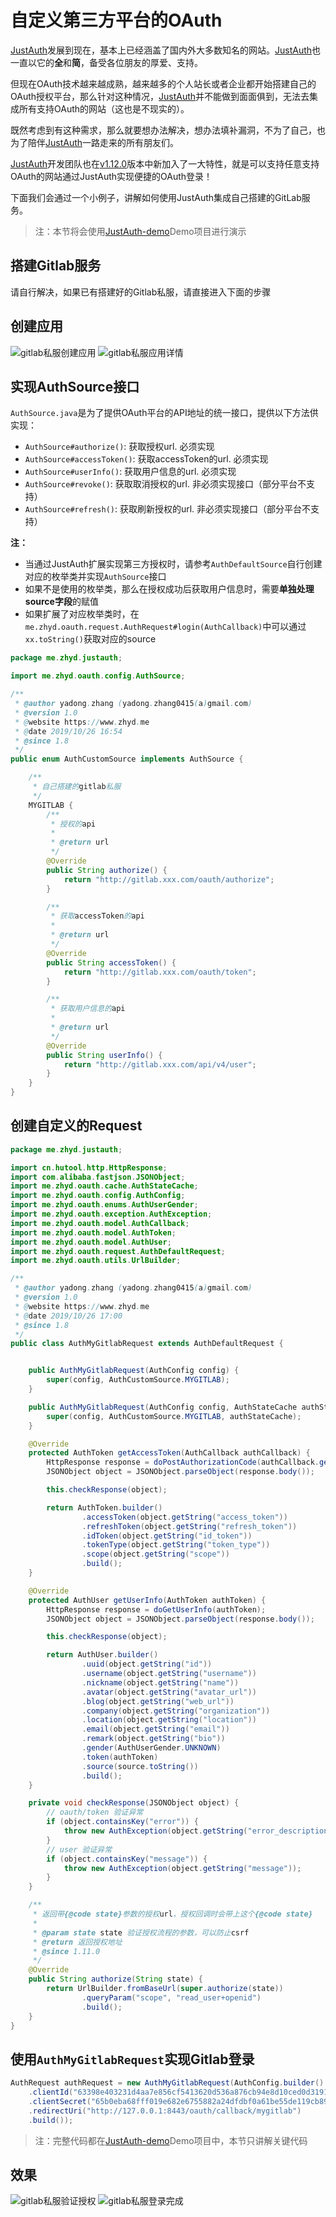 # 自定义第三方平台的OAuth

[JustAuth](https://github.com/justauth/JustAuth)发展到现在，基本上已经涵盖了国内外大多数知名的网站。[JustAuth](https://github.com/justauth/JustAuth)也一直以它的**全**和**简**，备受各位朋友的厚爱、支持。

但现在OAuth技术越来越成熟，越来越多的个人站长或者企业都开始搭建自己的OAuth授权平台，那么针对这种情况，[JustAuth](https://github.com/justauth/JustAuth)并不能做到面面俱到，无法去集成所有支持OAuth的网站（这也是不现实的）。

既然考虑到有这种需求，那么就要想办法解决，想办法填补漏洞，不为了自己，也为了陪伴[JustAuth](https://github.com/justauth/JustAuth)一路走来的所有朋友们。

[JustAuth](https://github.com/justauth/JustAuth)开发团队也在[v1.12.0](https://github.com/justauth/JustAuth/releases/tag/v1.12.0)版本中新加入了一大特性，就是可以支持任意支持OAuth的网站通过JustAuth实现便捷的OAuth登录！

下面我们会通过一个小例子，讲解如何使用JustAuth集成自己搭建的GitLab服务。

> 注：本节将会使用[JustAuth-demo](https://github.com/justauth/JustAuth-demo)Demo项目进行演示

## 搭建Gitlab服务

请自行解决，如果已有搭建好的Gitlab私服，请直接进入下面的步骤

## 创建应用

![gitlab私服创建应用](./_media/custom/gitlab.png)
![gitlab私服应用详情](./_media/custom/gitlab2.png)

## 实现AuthSource接口

`AuthSource.java`是为了提供OAuth平台的API地址的统一接口，提供以下方法供实现：
- `AuthSource#authorize()`: 获取授权url. 必须实现
- `AuthSource#accessToken()`: 获取accessToken的url. 必须实现
- `AuthSource#userInfo()`: 获取用户信息的url. 必须实现
- `AuthSource#revoke()`: 获取取消授权的url. 非必须实现接口（部分平台不支持）
- `AuthSource#refresh()`: 获取刷新授权的url. 非必须实现接口（部分平台不支持）

**注：**
- 当通过JustAuth扩展实现第三方授权时，请参考`AuthDefaultSource`自行创建对应的枚举类并实现`AuthSource`接口
- 如果不是使用的枚举类，那么在授权成功后获取用户信息时，需要**单独处理source字段**的赋值
- 如果扩展了对应枚举类时，在`me.zhyd.oauth.request.AuthRequest#login(AuthCallback)`中可以通过`xx.toString()`获取对应的source

```java
package me.zhyd.justauth;

import me.zhyd.oauth.config.AuthSource;

/**
 * @author yadong.zhang (yadong.zhang0415(a)gmail.com)
 * @version 1.0
 * @website https://www.zhyd.me
 * @date 2019/10/26 16:54
 * @since 1.8
 */
public enum AuthCustomSource implements AuthSource {

    /**
     * 自己搭建的gitlab私服
     */
    MYGITLAB {
        /**
         * 授权的api
         *
         * @return url
         */
        @Override
        public String authorize() {
            return "http://gitlab.xxx.com/oauth/authorize";
        }

        /**
         * 获取accessToken的api
         *
         * @return url
         */
        @Override
        public String accessToken() {
            return "http://gitlab.xxx.com/oauth/token";
        }

        /**
         * 获取用户信息的api
         *
         * @return url
         */
        @Override
        public String userInfo() {
            return "http://gitlab.xxx.com/api/v4/user";
        }
    }
}
```

## 创建自定义的Request

```java
package me.zhyd.justauth;

import cn.hutool.http.HttpResponse;
import com.alibaba.fastjson.JSONObject;
import me.zhyd.oauth.cache.AuthStateCache;
import me.zhyd.oauth.config.AuthConfig;
import me.zhyd.oauth.enums.AuthUserGender;
import me.zhyd.oauth.exception.AuthException;
import me.zhyd.oauth.model.AuthCallback;
import me.zhyd.oauth.model.AuthToken;
import me.zhyd.oauth.model.AuthUser;
import me.zhyd.oauth.request.AuthDefaultRequest;
import me.zhyd.oauth.utils.UrlBuilder;

/**
 * @author yadong.zhang (yadong.zhang0415(a)gmail.com)
 * @version 1.0
 * @website https://www.zhyd.me
 * @date 2019/10/26 17:00
 * @since 1.8
 */
public class AuthMyGitlabRequest extends AuthDefaultRequest {


    public AuthMyGitlabRequest(AuthConfig config) {
        super(config, AuthCustomSource.MYGITLAB);
    }

    public AuthMyGitlabRequest(AuthConfig config, AuthStateCache authStateCache) {
        super(config, AuthCustomSource.MYGITLAB, authStateCache);
    }

    @Override
    protected AuthToken getAccessToken(AuthCallback authCallback) {
        HttpResponse response = doPostAuthorizationCode(authCallback.getCode());
        JSONObject object = JSONObject.parseObject(response.body());

        this.checkResponse(object);

        return AuthToken.builder()
                .accessToken(object.getString("access_token"))
                .refreshToken(object.getString("refresh_token"))
                .idToken(object.getString("id_token"))
                .tokenType(object.getString("token_type"))
                .scope(object.getString("scope"))
                .build();
    }

    @Override
    protected AuthUser getUserInfo(AuthToken authToken) {
        HttpResponse response = doGetUserInfo(authToken);
        JSONObject object = JSONObject.parseObject(response.body());

        this.checkResponse(object);

        return AuthUser.builder()
                .uuid(object.getString("id"))
                .username(object.getString("username"))
                .nickname(object.getString("name"))
                .avatar(object.getString("avatar_url"))
                .blog(object.getString("web_url"))
                .company(object.getString("organization"))
                .location(object.getString("location"))
                .email(object.getString("email"))
                .remark(object.getString("bio"))
                .gender(AuthUserGender.UNKNOWN)
                .token(authToken)
                .source(source.toString())
                .build();
    }

    private void checkResponse(JSONObject object) {
        // oauth/token 验证异常
        if (object.containsKey("error")) {
            throw new AuthException(object.getString("error_description"));
        }
        // user 验证异常
        if (object.containsKey("message")) {
            throw new AuthException(object.getString("message"));
        }
    }

    /**
     * 返回带{@code state}参数的授权url，授权回调时会带上这个{@code state}
     *
     * @param state state 验证授权流程的参数，可以防止csrf
     * @return 返回授权地址
     * @since 1.11.0
     */
    @Override
    public String authorize(String state) {
        return UrlBuilder.fromBaseUrl(super.authorize(state))
                .queryParam("scope", "read_user+openid")
                .build();
    }
}
```

## 使用`AuthMyGitlabRequest`实现Gitlab登录

```java
AuthRequest authRequest = new AuthMyGitlabRequest(AuthConfig.builder()
    .clientId("63398e403231d4aa7e856cf5413620d536a876cb94e8d10ced0d3191b5d1d246")
    .clientSecret("65b0eba68fff019e682e6755882a24dfdbf0a61be55de119cb8970320186c8eb")
    .redirectUri("http://127.0.0.1:8443/oauth/callback/mygitlab")
    .build());
```

> 注：完整代码都在[JustAuth-demo](https://github.com/justauth/JustAuth-demo)Demo项目中，本节只讲解关键代码

## 效果

![gitlab私服验证授权](./_media/custom/gitlab3.png)
![gitlab私服登录完成](./_media/custom/gitlab4.png)



